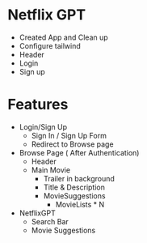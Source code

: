 # Netflix GPT

- Created App and Clean up
- Configure tailwind
- Header
- Login 
- Sign up


# Features
- Login/Sign Up
    - Sign In / Sign Up Form
    - Redirect to Browse page
- Browse Page ( After Authentication)
    - Header 
    - Main Movie
        - Trailer in background
        - Title & Description
        - MovieSuggestions
            - MovieLists * N
- NetflixGPT
    - Search Bar
    - Movie Suggestions

